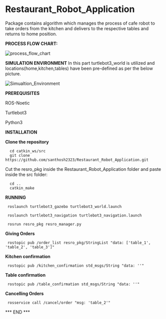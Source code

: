 # Restaurant_Robot_Application
Package contains algorithm which manages the process of cafe robot to take orders from the kitchen and delivers to the respective tables and returns to home position.

**PROCESS FLOW CHART:**

![process_flow_chart](https://github.com/user-attachments/assets/f901d985-4de8-4bf7-9cef-b3f005d16874)

**SIMULATION ENVIRONMENT**
In this part turtlebot3_world is utilized and locations(home,kitchen,tables) have been pre-defined as per the below picture.

![Simualtion_Environment](https://github.com/user-attachments/assets/0428b632-5338-48a3-a1f2-1a6f9608cafa)


**PREREQUISITES**

ROS-Noetic

Turtlebot3

Python3

**INSTALLATION**

**Clone the repository**

      cd catkin_ws/src
      git clone https://github.com/santhosh2323/Restaurant_Robot_Application.git
      
Cut the resro_pkg inside the Restaurant_Robot_Application folder and paste inside the src folder:

      cd ..
      catkin_make

**RUNNING**

     roslaunch turtlebot3_gazebo turtlebot3_world.launch

     roslaunch turtlebot3_navigation turtlebot3_navigation.launch

     rosrun resro_pkg resro_manager.py

**Giving Orders**

     rostopic pub /order_list resro_pkg/StringList "data: ['table_1', 'table_2', 'table_3']"

**Kitchen confirmation**

     rostopic pub /kitchen_confirmation std_msgs/String "data: ''"

**Table confirmation**

     rostopic pub /table_confirmation std_msgs/String "data: ''"

**Cancelling Orders**

     rosservice call /cancel/order "msg: 'table_2'" 


*** END ***
